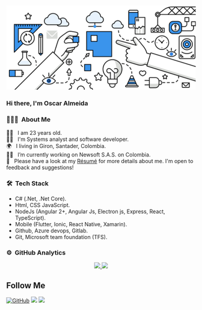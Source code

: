 ![Header](https://raw.githubusercontent.com/OscarAlmeida-dev/OscarAlmeida-dev/main/fondo.jpg)

### Hi there, I'm Oscar Almeida

### 👨🏻‍💻 &nbsp;About Me

🐱‍🏍 &nbsp; I am 23 years old.\
👨‍🎓 &nbsp; I'm Systems analyst and software developer.\
🌍 &nbsp; I living in Giron, Santader, Colombia.\
🐱‍👤 &nbsp; I’m currently working on Newsoft S.A.S. on Colombia.\
📄 &nbsp; Please have a look at my [Résumé](https://www.oscar-almeida.com) for more details about me. I'm open to feedback and suggestions!

### 🛠 &nbsp;Tech Stack

- C# (.Net, .Net Core).
- Html, CSS JavaScript.
- NodeJs (Angular 2+, Angular Js, Electron js, Express, React, TypeScript).
- Mobile (Flutter, Ionic, React Native, Xamarin).
- Github, Azure devops, Gitlab.
- Git, Microsoft team foundation (TFS).

### ⚙️ &nbsp;GitHub Analytics

<p align="center">
<a href="https://github.com/OscarAlmeida-dev">
  <img height="180em" src="https://github-readme-stats.vercel.app/api?username=oscaralmeida-dev&show_icons=true&include_all_commits=true&count_private=true"/>
  <img height="180em" src="https://github-readme-stats-eight-theta.vercel.app/api/top-langs/?username=oscaralmeida-dev&layout=compact&langs_count=8"/>
</a>
</p>

<h2>Follow  Me</h2>
<p align="left">
	<a href="https://github.com/OscarAlmeida-dev"><img src="https://img.shields.io/github/followers/OscarAlmeida-dev.svg?label=GitHub&style=social" alt="GitHub"></a>
	<a href="https://facebook.com/xxoscaretoxx"><img src="https://img.shields.io/badge/-@xxoscaretoxx-1877F2?style=flat&logo=Facebook&logoColor=white"/></a>
	<a href="mailto:oscaralmeida.wd@gmail.com"><img src="https://img.shields.io/badge/-oscaralmeida.wd@gmail.com-D14836?style=flat&logo=Gmail&logoColor=white"/></a>
</p>
